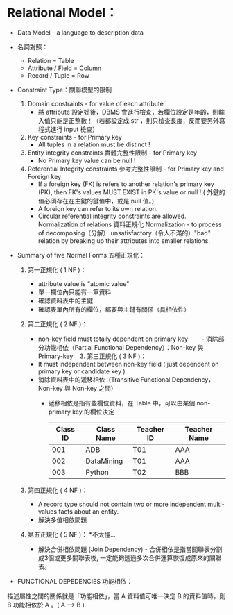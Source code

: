 # Relational Model：

* Data Model - a language to description data
* 名詞對照：
    * Relation = Table
    * Attribute / Field = Column
    * Record / Tuple = Row
* Constraint Type：關聯模型的限制
    1. Domain constraints - for value of each attribute
        - 將 attribute 設定好後，DBMS 會進行檢查，若欄位設定是年齡，則輸入值只能是正整數！（若都設定成 str ，則只檢查長度，反而要另外寫程式進行 input 檢查）
    2. Key constraints - for Primary key 
        - All tuples in a relation must be distinct !
    3. Entity integrity constraints 實體完整性限制 - for Primary key
        - No Primary key value can be null !
    4. Referential Integrity constraints 參考完整性限制 - for Primary key and Foreign key
        - If a foreign key (FK) is refers to another relation's primary key (PK), then FK's values MUST EXIST in PK's value or null ! ( 外鍵的值必須存在在主鍵的鍵值中，或是 null 值。)
        - A foreign key can refer to its own relation.
        - Circular referential integrity constraints are allowed.
    Normalization of relations 資料正規化
        Normalization - to process of decomposing（分解） unsatisfactory（令人不滿的）"bad" relation by breaking up their attributes into smaller relations.

* Summary of five Normal Forms 五種正規化：
    1. 第一正規化 ( 1 NF )：
        - attribute value is "atomic value"
        - 單一欄位內只能有一筆資料
        - 確認資料表中的主鍵
        - 確認表單內所有的欄位，都要與主鍵有關係（具相依性）
    2. 第二正規化 ( 2 NF )：
        - non-key field must totally dependent on primary key
        - 消除部分功能相依（Partial Functional Dependency）：Non-key 與 Primary-key 
    3. 第三正規化 ( 3 NF )：
        - It must independent between non-key field ( just dependent on primary key or candidate key )
        - 消除資料表中的遞移相依（Transitive Functional Dependency，Non-key 與 Non-key 之間）
            - 遞移相依是指有些欄位資料，在 Table 中，可以由某個 non-primary key 的欄位決定
           
               Class ID | Class Name | Teacher ID | Teacher Name 
               -------- | ---------- | ---------- | ------------ 
               001 | ADB | T01 | AAA 
               002 | DataMining | T01 | AAA 
               003 | Python | T02 | BBB 
               

    4. 第四正規化 ( 4 NF )：
        - A record type should not contain two or more independent multi-values facts about an entity.
        - 解決多值相依問題
    5. 第五正規化 ( 5 NF )： *不太懂...
        - 解決合併相依問題 (Join Dependency) - 合併相依是指當關聯表分割成3個或更多關聯表後, 一定能夠透過多次合併運算恢復成原來的關聯表。


* FUNCTIONAL DEPEDENCIES 功能相依：

描述屬性之間的關係就是「功能相依」，當 A 資料值可唯一決定 B 的資料值時，則 B 功能相依於 A 。( A --> B )
